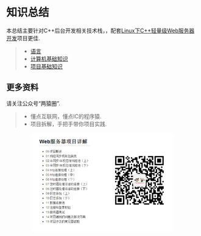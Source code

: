 知识总结
===============
本总结主要针对C++后台开发相关技术栈，，配套[Linux下C++轻量级Web服务器开发](https://github.com/twomonkeyclub/TinyWebServer)项目更佳.
> * [语言](https://github.com/twomonkeyclub/BackEnd/tree/master/%E8%AF%AD%E8%A8%80)
> * [计算机基础知识](https://github.com/twomonkeyclub/BackEnd/tree/master/%E8%AE%A1%E7%AE%97%E6%9C%BA%E5%9F%BA%E7%A1%80%E7%9F%A5%E8%AF%86)
> * [项目基础知识](https://github.com/twomonkeyclub/BackEnd/tree/master/%E9%A1%B9%E7%9B%AE%E5%9F%BA%E7%A1%80%E7%9F%A5%E8%AF%86l)


更多资料
------------
请关注公众号“两猿圈”.
> * 懂点互联网，懂点IC的程序猿.
> * 项目拆解，手把手带你项目实践.

<div align=center><img src="https://github.com/twomonkeyclub/TinyWebServer/blob/master/root/test1.jpg" height="258"/> </div>